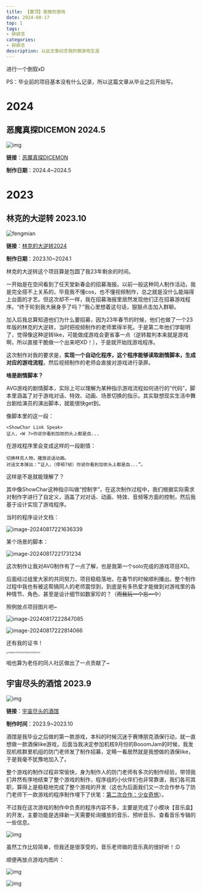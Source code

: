 ```yaml
---
title: 【置顶】我做的游戏
date: 2024-08-17 
top: 1
tags: 
- 碎碎念
categories: 
- 碎碎念
description: 以此文章纪念我的做游戏生涯
---
```






进行一个倒叙xD

PS：毕业前的项目基本没有什么记录，所以这篇文章从毕业之后开始写。

# 2024

## 恶魔真探DICEMON 2024.5

![img](【置顶】我做的游戏/format,webp.webp)

**链接**：[恶魔真探DICEMON](https://www.gcores.com/games/126397)

**制作日期**：2024.4~2024.5

# 2023

## 林克的大逆转 2023.10

![fengmian](【置顶】我做的游戏/fengmian.jpg)

**链接**：[林克的大逆转2024](https://www.bilibili.com/video/BV1iB421z7ih/?spm_id_from=333.999.0.0&vd_source=d1cd7437519192c36dc659c247e8160e)

**制作日期**：2023.10~2024.1

林克的大逆转这个项目算是包圆了我23年剩余的时间。

一开始是在空间看到了任天堂新春会的招募海报。以前一般这种同人制作活动，我是完全搭不上关系的，毕竟我不懂cos，也不懂视频制作，总之就是没什么能端得上台面的才艺。但这次却不一样，我在招募海报里居然发现他们正在招募游戏程序。“终于轮到我大展身手了吗？”我心里想着这句话，狠狠点击加入群聊。

加入后我总算知道他们为什么要招募，因为23年春节的时候，他们也做了一个23年版的林克的大逆转，当时把视频制作的老师累得半死。于是第二年他们学聪明了，觉得像这种逆转like，可能做成游戏会更省事一点（逆转裁判本来就是游戏啊，所以直接干脆做一个出来吧XD！），于是就开始找游戏程序。

这次制作对我的要求是，**实现一个自动化程序，这个程序能够读取剧情脚本，生成对应的游戏流程**，然后视频制作的老师会直接对游戏进行录屏。

**啥是剧情脚本？**

AVG游戏的剧情脚本，实际上可以理解为某种指示游戏流程如何进行的“代码”，脚本里涵盖了对于游戏对话、特效、动画、场景切换的指示。其实联想现实生活中舞台剧给演员的演出脚本，就能很快get到。

像脚本里的这一段：

```
<ShowChar Link Speak>
证人，<W 7>你说你看到加侬的头上都是血...
```

在游戏程序里会变成这样的一段剧情：

```
切换林克人物，播放说话动画。
对话文本弹出：“证人，（停顿7帧）你说你看到加侬头上都是血...”。
```

这样是不是就能理解了？

其中像ShowChar这种指示叫做“控制字”，在这次制作过程中，我们根据实际需求对制作字进行了自定义，涵盖了对对话、动画、特效、音频等方面的控制，然后我基于设计实现了游戏程序。

当时的程序设计文档：

![image-20240817221636339](【置顶】我做的游戏/image-20240817221636339.png)

某个场景的脚本：

![image-20240817221731234](【置顶】我做的游戏/image-20240817221731234.png)

这次制作让我对AVG制作有了一点了解，也是我第一个solo完成的游戏项目XD。

后面经过组里大家的共同努力，项目稳稳落地，在春节的时候顺利播出。整个制作过程中我也有被这帮搞同人的老师震惊到，到底是有多热爱才能做到对游戏里的各种情节、角色、甚至是设计细节如数家珍的？（~~而我玩一个忘一个~~）

照例放点项目图片吧~

![image-20240817222847085](【置顶】我做的游戏/image-20240817222847085.png)

![image-20240817222814066](【置顶】我做的游戏/image-20240817222814066.png)

还有我的证书！

<img src="【置顶】我做的游戏/f7a8ab4c44004ed75dd3a3228601e0d.jpg" alt="f7a8ab4c44004ed75dd3a3228601e0d" style="zoom: 33%;" />

咱也算为老任的同人社区做出了一点贡献了~

## 宇宙尽头的酒馆 2023.9

![img](【置顶】我做的游戏/d3ccf6bc0e3cb2fa406853a46e1b76a5-1280-720.gif)

**链接**：[宇宙尽头的酒馆](https://www.gcores.com/games/113123)

**制作时间**：2023.9~2023.10

酒馆是我毕业之后做的第一款游戏，本科的时候沉迷于赛博朋克酒保行动，就一直想做一款酒保like游戏，后面当我决定参加机核9月份的BooomJam的时候，我发现机核群里机组的防门老师发了制作招募，定睛一看居然就是我想做的酒保like，于是我毫不犹豫地加入了。

整个游戏的制作过程非常愉快，身为制作人的防门老师有多次的制作经验，带领我们井然有序地结束了整个游戏的制作，程序组的小伙伴们也非常靠谱，我们各司其职，算得上是稳稳地完成了整个游戏的开发（这也为后面我们又一次合作参与了防门老师下一款游戏的程序制作埋下了伏笔：[第二次合作：少女奇旅](https://www.gcores.com/games/125872)）。

不过我在这次游戏的制作中负责的程序内容不多，主要是完成了小模块【音乐盒】的开发，主要功能是选择新一天需要轮询播放的音乐、预听音乐、查看音乐专辑的一些信息。

![img](【置顶】我做的游戏/bright,-8.webp)

虽然工作比较简单，但我还是很享受的，音乐老师做的音乐真的很好听！:D

顺便再放点游戏内图片：

![img](【置顶】我做的游戏/bright,-8-1723902984146-3.webp)

![img](【置顶】我做的游戏/bright,-8-1723902998533-6.webp)



